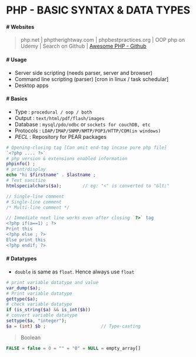 # PHP - BASIC SYNTAX & DATA TYPES

#### # Websites
 
 > php.net | phptherightway.com | phpbestpractices.org | OOP php on Udemy | Search on Github | [Awesome PHP - Github](https://github.com/ziadoz/awesome-php)

#### # Usage

- Server side scripting (needs parser, server and browser)
- Command line scripting (parser) [cron in linux / task schedular]
- Desktop apps

#### # Basics

- Type : `procedural / oop / both`
- Output : `text/html/pdf/flash/images`
- Database : `mysql/pdo/odbc` or `sockets for couchDB, etc`
- Protocols : `LDAP/IMAP/SNMP/NMTP/POP3/HTTP/COM(in windows)`
- *PECL* : Repository for PEAR packages

```php
# Opening-closing tag [Can omit end-tag incase pure php file]
`<?php .... ?>`
# php version & extensions enabled information
phpinfo() ;
# print/display
echo "hi $firstname" . $lastname ;
# Text sanitize
htmlspecialchars($a);        // eg: "<" is converted to "&lt;"

// Single-line comment
# Single-line comment
/* Multi-line comment */

// Immediate next line works even after closing `?>` tag 
<?php if(a==1) ; ?>
Print this
<?php else ; ?>
Else print this
<?php endif; ?>
```

#### # Datatypes

- `double` is same as `float`. Hence always use `float`

```php
# print variable datatype and value
var_dump($a);
# Print variable datatype
gettype($a);
# check variable datatype
if (is_string($a) && is_int($b))
# convert variable datatype 
settype($a, "integer");
$a = (int) $b ;                     // Type-casting
```

> Boolean
```php
FALSE = false = 0 = "" = "0" = NULL = empty_array[]
```






























